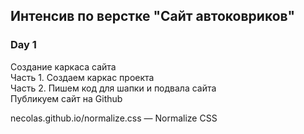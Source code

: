 ## Интенсив по верстке "Сайт автоковриков" ##

### Day 1 ###
Создание каркаса сайта\
Часть 1. Создаем каркас проекта\
Часть 2. Пишем код для шапки и подвала сайта\
Публикуем сайт на Github

necolas.github.io/normalize.css — Normalize CSS

